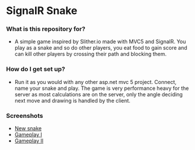 # SignalR Snake #

### What is this repository for? ###

* A simple game inspired by Slither.io made with MVC5 and SignalR. You play as a snake and so do other players,
 you eat food to gain score and can kill other players by crossing their path and blocking them.

### How do I get set up? ###

* Run it as you would with any other asp.net mvc 5 project. Connect, name your snake and play. The game is very performance heavy for the server as most
  calculations are on the server, only the angle deciding next move and drawing is handled by the client.

### Screenshots ###
* [New snake](https://bytebucket.org/FishFishFish/signalr-snake/raw/67f711b9bafe3c7722e7706c6db35b8bce23bc47/Screenshots/new.png)
* [Gameplay I](https://bytebucket.org/FishFishFish/signalr-snake/raw/67f711b9bafe3c7722e7706c6db35b8bce23bc47/Screenshots/play.png)
* [Gameplay II](https://bytebucket.org/FishFishFish/signalr-snake/raw/d678ab6e61478d89c4e86358535d55cedc05cae9/Screenshots/playTwo.png)